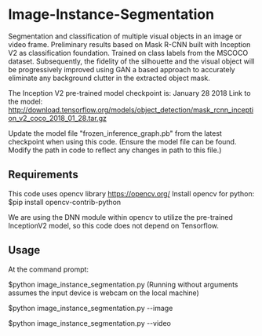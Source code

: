 # Image-Instance-Segmentation
Segmentation and classification of multiple visual objects in an image or video frame. Preliminary results based on Mask R-CNN built with Inception V2 as classification foundation. Trained on class labels from the MSCOCO dataset. Subsequently, the fidelity of the silhouette and the visual object will be progressively improved using GAN a based approach to accurately eliminate any background clutter in the extracted object mask.

The Inception V2 pre-trained model checkpoint is: January 28 2018
Link to the model:
http://download.tensorflow.org/models/object_detection/mask_rcnn_inception_v2_coco_2018_01_28.tar.gz

Update the model file "frozen_inference_graph.pb" from the latest checkpoint when using this code. (Ensure the model file can be found. Modify the path in code to reflect any changes in path to this file.)

## Requirements
This code uses opencv library https://opencv.org/
Install opencv for python: $pip install opencv-contrib-python

We are using the DNN module within opencv to utilize the pre-trained InceptionV2 model, so this code does not depend on Tensorflow.

## Usage
At the command prompt:

$python image_instance_segmentation.py
(Running without arguments assumes the input device is webcam on the local machine)

$python image_instance_segmentation.py --image <path-to-image-file>
  
$python image_instance_segmentation.py --video <path-to-video-file>

